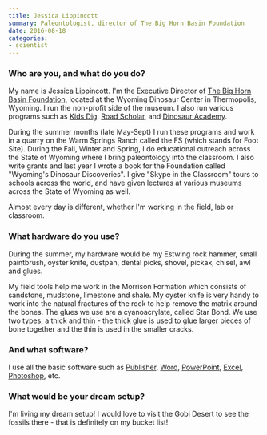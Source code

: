```yaml
---
title: Jessica Lippincott
summary: Paleontologist, director of The Big Horn Basin Foundation
date: 2016-08-18
categories:
- scientist
---
```


### Who are you, and what do you do?

My name is Jessica Lippincott. I'm the Executive Director of [The Big Horn Basin Foundation](http://bhbfonline.org/ "A non-profit paleontological research centre in Wyoming."), located at the Wyoming Dinosaur Center in Thermopolis, Wyoming. I run the non-profit side of the museum. I also run various programs such as [Kids Dig](http://bhbfonline.org/what-we-do/kids-dig.html "A paleontological day camp for kids."), [Road Scholar](http://bhbfonline.org/what-we-do/teachers-workshop.html "A week-long paleontological program for the young at heart."), and [Dinosaur Academy](https://bhbfonlineorg.presencehost.net/what-we-do/dinosaur-academy.html "A week-long paleontological program for high school students.").

During the summer months (late May-Sept) I run these programs and work in a quarry on the Warm Springs Ranch called the FS (which stands for Foot Site). During the Fall, Winter and Spring, I do educational outreach across the State of Wyoming where I bring paleontology into the classroom. I also write grants and last year I wrote a book for the Foundation called "Wyoming's Dinosaur Discoveries". I give "Skype in the Classroom" tours to schools across the world, and have given lectures at various museums across the State of Wyoming as well.

Almost every day is different, whether I'm working in the field, lab or classroom.

### What hardware do you use?

During the summer, my hardware would be my Estwing rock hammer, small paintbrush, oyster knife, dustpan, dental picks, shovel, pickax, chisel, awl and glues.

My field tools help me work in the Morrison Formation which consists of sandstone, mudstone, limestone and shale. My oyster knife is very handy to work into the natural fractures of the rock to help remove the matrix around the bones. The glues we use are a cyanoacrylate, called Star Bond. We use two types, a thick and thin - the thick glue is used to glue larger pieces of bone together and the thin is used in the smaller cracks.

### And what software?

I use all the basic software such as [Publisher][], [Word][], [PowerPoint][], [Excel][], [Photoshop][], etc.

### What would be your dream setup?

I'm living my dream setup! I would love to visit the Gobi Desert to see the fossils there - that is definitely on my bucket list!

[excel]: https://products.office.com/en-us/excel "A spreadsheet application."
[photoshop]: https://www.adobe.com/products/photoshop.html "A bitmap image editor."
[powerpoint]: https://products.office.com/en-us/powerpoint "Presentation software."
[publisher]: https://products.office.com/en-us/publisher "Desktop publishing software."
[word]: https://products.office.com/en-us/word "A document editor."
